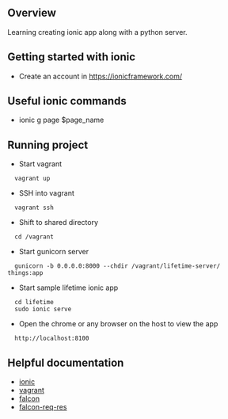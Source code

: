 ## Overview
Learning creating ionic app along with a python server.

## Getting started with ionic
 * Create an account in https://ionicframework.com/

## Useful ionic commands
 * ionic g page $page_name

## Running project
 * Start vagrant
  ```
    vagrant up
  ```
 * SSH into vagrant
  ```
    vagrant ssh
  ```
 * Shift to shared directory
  ```
    cd /vagrant
  ```
 * Start gunicorn server
  ```
    gunicorn -b 0.0.0.0:8000 --chdir /vagrant/lifetime-server/ things:app
  ```
 * Start sample lifetime ionic app
  ```
    cd lifetime
    sudo ionic serve
  ```
 * Open the chrome or any browser on the host to view the app
  ```
    http://localhost:8100

  ```

## Helpful documentation
 * [ionic](https://ionicframework.com/docs/)
 * [vagrant](https://www.vagrantup.com/docs/)
 * [falcon](https://falconframework.org/)
 * [falcon-req-res](http://falcon.readthedocs.io/en/stable/_modules/falcon/response.html#Response.append_header)
